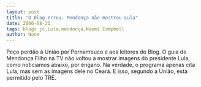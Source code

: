 ```yaml
---
layout: post
title: "O Blog errou. Mendonça não mostrou Lula"
date: 2006-08-21
tags: blogs jc,Lula,mendonça,Naomi Campbell
author: None
---
```

Peço perdão à União por Pernambuco e aos leitores do Blog. 
O guia de Mendonça Filho na TV não voltou a mostrar imagens do presidente Lula, como noticiamos abaixo, por engano.
Na verdade, o programa apenas cita Lula, mas sem as imagens dele no Ceará. E isso, segundo a União, está permitido pelo TRE. 